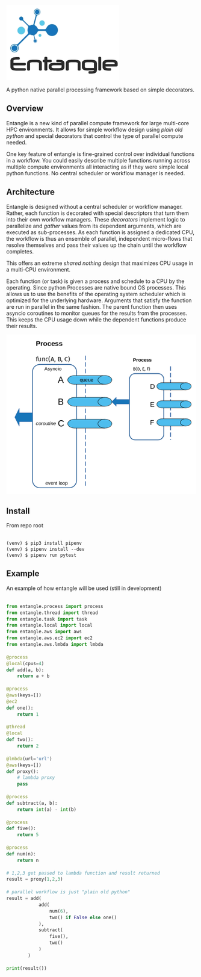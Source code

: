 ![logo](./logo.png)

A python native parallel processing framework based on simple decorators.

## Overview

Entangle is a new kind of parallel compute framework for large multi-core HPC environments. 
It allows for simple workflow design using *plain old python* and special decorators that control the type of parallel compute needed.

One key feature of entangle is fine-grained control over individual functions in a workflow. You could easily describe multiple functions running across multiple compute environments all interacting as if they were simple local python functions.
No central scheduler or workflow manager is needed.

## Architecture

Entangle is designed without a central scheduler or workflow manager. Rather, each function is decorated with special descriptors that turn them into their own workflow managers.
These *decorators* implement logic to parallelize and *gather* values from its dependent arguments, which are executed as sub-processes. As each function is assigned a dedicated CPU, the workflow is thus an ensemble of parallel, independent micro-flows that resolve themselves and pass their values up the chain until the workflow completes.

This offers an extreme *shared nothing* design that maximizes CPU usage in a multi-CPU environment.

Each function (or task) is given a process and schedule to a CPU by the operating. Since python Processes are native bound OS processes. This allows us to use the benefits of the operating system scheduler which is optimized for the underlying hardware.
Arguments that satisfy the function are run in parallel in the same fashion. The parent function then uses asyncio coroutines to monitor queues for the results from the processes. This keeps the CPU usage down while the dependent functions produce their results.

![arch](./arch.png)

## Install

From repo root

```shell

(venv) $ pip3 install pipenv
(venv) $ pipenv install --dev
(venv) $ pipenv run pytest

```
## Example
An example of how entangle will be used (still in development)
```python

from entangle.process import process
from entangle.thread import thread
from entangle.task import task
from entangle.local import local
from entangle.aws import aws
from entangle.aws.ec2 import ec2
from entangle.aws.lmbda import lmbda

@process
@local(cpus=4)
def add(a, b):
    return a + b

@process
@aws(keys=[])
@ec2
def one():
    return 1

@thread
@local
def two():
    return 2

@lmbda(url='url')
@aws(keys=[])
def proxy():
    # lambda proxy
    pass

@process
def subtract(a, b):
    return int(a) - int(b)

@process
def five():
    return 5

@process
def num(n):
    return n

# 1,2,3 get passed to lambda function and result returned
result = proxy(1,2,3)

# parallel workflow is just "plain old python"
result = add(
            add(
                num(6),
                two() if False else one()
            ),
            subtract(
                five(),
                two()
            )
        )

print(result())

```